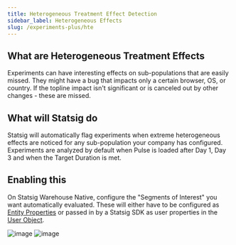 ```yaml
---
title: Heterogeneous Treatment Effect Detection
sidebar_label: Heterogeneous Effects
slug: /experiments-plus/hte
---
```


## What are Heterogeneous Treatment Effects
Experiments can have interesting effects on sub-populations that are easily missed. They might have a bug that impacts only a certain browser, OS, or country. If the topline impact isn't significant or is canceled out by other changes - these are missed. 

## What will Statsig do
Statsig will automatically flag experiments when extreme heterogeneous effects are noticed for any sub-population your company has configured. Experiments are analyzed by default when Pulse is loaded after Day 1, Day 3 and when the Target Duration is met. 

## Enabling this
On Statsig Warehouse Native, configure the "Segments of Interest" you want automatically evaluated. These will either have to be configured as [Entity Properties](https://docs.statsig.com/statsig-warehouse-native/features/entity-properties) or passed in by a Statsig SDK as user properties in the [User Object](https://docs.statsig.com/client/concepts/user).

![image](https://github.com/statsig-io/docs/assets/31516123/0ee87ff3-f276-4f8e-88a8-fab3ff9d58e0)
![image](https://github.com/statsig-io/docs/assets/31516123/c216d7f1-dec5-4f39-926a-cc5034a0f738)


